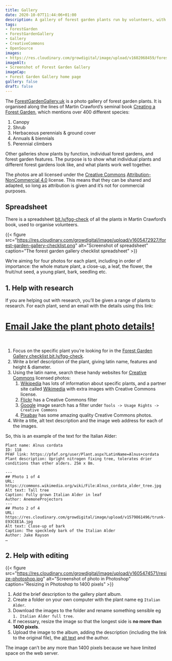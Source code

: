 ```yaml
---
title: Gallery
date: 2020-10-07T11:44:06+01:00
description: A gallery of forest garden plants run by volunteers, with instructions on how to help
tags: 
- ForestGarden
- ForestGardenGallery
- Gallery
- CreativeCommons
- OpenSource
images: 
- https://res.cloudinary.com/growdigital/image/upload/v1602068459/forestgardengallery.uk.jpg
imageAlt:
- Screenshot of Forest Garden Gallery
imageCap:
- Forest Garden Gallery home page
gallery: false
draft: false
---
```


The [ForestGardenGallery.uk](https://forestgardengallery.uk/) is a photo gallery of forest garden plants. It is organised along the lines of Martin Crawford’s seminal book [Creating a Forest Garden](https://www.agroforestry.co.uk/product/creating-a-forest-garden-2/), which mentions over 400 different species:

1. Canopy
2. Shrub
3. Herbaceous perennials & ground cover
4. Annuals & biennials
5. Perennial climbers

Other galleries show plants by function, individual forest gardens, and forest garden features. The purpose is to show what individual plants and different forest gardens look like, and what plants work well together.

The photos are all licensed under the [Creative Commons](https://creativecommons.org/) [Attribution-NonCommercial 4.0](https://creativecommons.org/licenses/by-nc/4.0/) license. This means that they can be shared and adapted, so long as attribution is given and it’s not for commercial purposes.

## Spreadsheet

There is a spreadsheet [bit.ly/fgg-check](https://bit.ly/fgg-check) of all the plants in Martin Crawford’s book, used to organise volunteers.

{{< figure src="https://res.cloudinary.com/growdigital/image/upload/v1605472927/forest-garden-gallery-checklist.png" alt="Screenshot of spreadsheet" caption="The forest garden gallery checklist spreadsheet" >}}

We’re aiming for four photos for each plant, including in order of importance: the whole mature plant, a close-up, a leaf, the flower, the fruit/nut seed, a young plant, bark, seedling etc.

## 1. Help with research

If you are helping out with research, you’ll be given a range of plants to research. For each plant, send an email with the details using this link: 

# <a class="button" href="mailto:hi@forestgardengallery.grwd.uk?subject=Plant photo details&amp;body=Plant%20name:%20%0aID:%20%0aPFAF%20link:%20%0aPlant%20description:%20%0a%0a---%0a##%20Photo%201%20of%204%0aURL:%20%0aAlt%20text:%20%0aCaption:%20%0aAuthor:%20%0a---%0a##%20Photo%202%20of%204%0aURL:%20%0aAlt%20text:%20%0aCaption:%20%0aAuthor:%20%0a---%0a##%20Photo%203%20of%204%0aURL:%20%0aAlt%20text:%20%0aCaption:%20%0aAuthor:%20%0a---%0a##%20Photo%204%20of%204%0aURL:%20%0aAlt%20text:%20%0aCaption:%20%0aAuthor:%20%0a">Email Jake the plant photo details!</a>

<br>

1. Focus on the specific plant you’re looking for in the [Forest Garden Gallery checklist bit.ly/fgg-check](https://bit.ly/fgg-check).
2. Write a brief description of the plant, giving latin name, features and height & diameter.
3. Using the latin name, search these handy websites for [Creative Commons](https://creativecommons.org/) licensed photos:
    1. [Wikipedia](https://en.wikipedia.org/wiki/) has lots of information about specific plants, and a partner site called [Wikimedia](https://commons.wikimedia.org/wiki/Main_Page) with extra images with Creative Commons license.
    2. [Flickr](https://www.flickr.com/) has a Creative Commons filter 
    3. [Google](https://www.google.co.uk/) image search has a filter under `Tools -> Usage Rights -> Creative Commons` 
    4. [Pixabay](https://pixabay.com/) has some amazing quality Creative Commons photos.
4. Write a title, alt text description and the image web address for each of the images.

So, this is an example of the text for the Italian Alder:

```
Plant name: Alnus cordata
ID: 118
PFAF link: https://pfaf.org/user/Plant.aspx?LatinName=Alnus+cordata
Plant description: Upright nitrogen fixing tree, tolerates drier conditions than other alders. 25m x 8m.

---
## Photo 1 of 4
URL: https://commons.wikimedia.org/wiki/File:Alnus_cordata_alder_tree.jpg
Alt text: Tall tree
Caption: Fully grown Italian Alder in leaf
Author: AnemoneProjectors
---
## Photo 2 of 4
URL: https://res.cloudinary.com/growdigital/image/upload/v1579861496/trunk-E93CEE1A.jpg
Alt text: Close-up of bark
Caption: The speckledy bark of the Italian Alder
Author: Jake Rayson
…
```

## 2. Help with editing

{{< figure src="https://res.cloudinary.com/growdigital/image/upload/v1605474571/resize-photoshop.jpg" alt="Screenshot of photo in Photoshop" caption="Resizing in Photoshop to 1400 pixels" >}}

1. Add the brief description to the gallery plant album.
2. Create a folder on your own computer with the plant name eg `Italian Alder`.
3. Download the images to the folder and rename something sensible eg `1. Italian Alder full tree`.
4. If necessary, resize the image so that the longest side is **no more than 1400 pixels**.
3. Upload the image to the album, adding the description (including the link to the original file), the [alt text](https://moz.com/learn/seo/alt-text) and the author.

The image can’t be any more than 1400 pixels because we have limited space on the web server.
